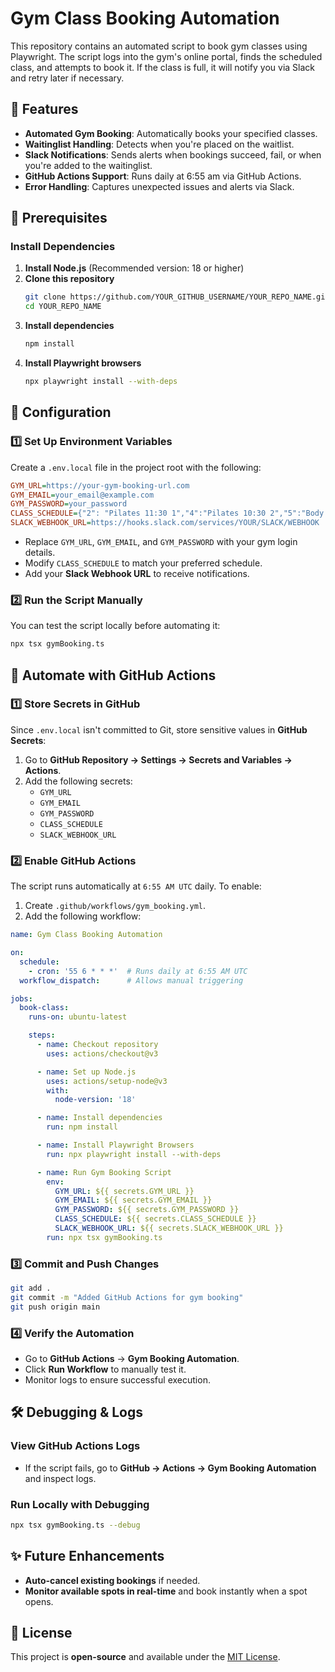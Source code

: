 # Gym Class Booking Automation

This repository contains an automated script to book gym classes using Playwright. The script logs into the gym's online portal, finds the scheduled class, and attempts to book it. If the class is full, it will notify you via Slack and retry later if necessary.

## 🚀 Features
- **Automated Gym Booking**: Automatically books your specified classes.
- **Waitinglist Handling**: Detects when you're placed on the waitlist.
- **Slack Notifications**: Sends alerts when bookings succeed, fail, or when you're added to the waitinglist.
- **GitHub Actions Support**: Runs daily at 6:55 am via GitHub Actions.
- **Error Handling**: Captures unexpected issues and alerts via Slack.

## 📌 Prerequisites
### Install Dependencies
1. **Install Node.js** (Recommended version: 18 or higher)
2. **Clone this repository**
   ```sh
   git clone https://github.com/YOUR_GITHUB_USERNAME/YOUR_REPO_NAME.git
   cd YOUR_REPO_NAME
   ```
3. **Install dependencies**
   ```sh
   npm install
   ```
4. **Install Playwright browsers**
   ```sh
   npx playwright install --with-deps
   ```

## 🔧 Configuration
### 1️⃣ **Set Up Environment Variables**
Create a `.env.local` file in the project root with the following:
```ini
GYM_URL=https://your-gym-booking-url.com
GYM_EMAIL=your_email@example.com
GYM_PASSWORD=your_password
CLASS_SCHEDULE={"2": "Pilates 11:30 1","4":"Pilates 10:30 2","5":"Body Pump 10:30 2","6":"Pilates 9:00 1","0":"Body Pump 11:30 1"}
SLACK_WEBHOOK_URL=https://hooks.slack.com/services/YOUR/SLACK/WEBHOOK
```
- Replace `GYM_URL`, `GYM_EMAIL`, and `GYM_PASSWORD` with your gym login details.
- Modify `CLASS_SCHEDULE` to match your preferred schedule.
- Add your **Slack Webhook URL** to receive notifications.

### 2️⃣ **Run the Script Manually**
You can test the script locally before automating it:
```sh
npx tsx gymBooking.ts
```

## 🤖 Automate with GitHub Actions
### 1️⃣ **Store Secrets in GitHub**
Since `.env.local` isn't committed to Git, store sensitive values in **GitHub Secrets**:
1. Go to **GitHub Repository → Settings → Secrets and Variables → Actions**.
2. Add the following secrets:
   - `GYM_URL`
   - `GYM_EMAIL`
   - `GYM_PASSWORD`
   - `CLASS_SCHEDULE`
   - `SLACK_WEBHOOK_URL`

### 2️⃣ **Enable GitHub Actions**
The script runs automatically at `6:55 AM UTC` daily. To enable:
1. Create `.github/workflows/gym_booking.yml`.
2. Add the following workflow:
```yaml
name: Gym Class Booking Automation

on:
  schedule:
    - cron: '55 6 * * *'  # Runs daily at 6:55 AM UTC
  workflow_dispatch:      # Allows manual triggering

jobs:
  book-class:
    runs-on: ubuntu-latest

    steps:
      - name: Checkout repository
        uses: actions/checkout@v3

      - name: Set up Node.js
        uses: actions/setup-node@v3
        with:
          node-version: '18'

      - name: Install dependencies
        run: npm install

      - name: Install Playwright Browsers
        run: npx playwright install --with-deps

      - name: Run Gym Booking Script
        env:
          GYM_URL: ${{ secrets.GYM_URL }}
          GYM_EMAIL: ${{ secrets.GYM_EMAIL }}
          GYM_PASSWORD: ${{ secrets.GYM_PASSWORD }}
          CLASS_SCHEDULE: ${{ secrets.CLASS_SCHEDULE }}
          SLACK_WEBHOOK_URL: ${{ secrets.SLACK_WEBHOOK_URL }}
        run: npx tsx gymBooking.ts
```

### 3️⃣ **Commit and Push Changes**
```sh
git add .
git commit -m "Added GitHub Actions for gym booking"
git push origin main
```

### 4️⃣ **Verify the Automation**
- Go to **GitHub Actions** → **Gym Booking Automation**.
- Click **Run Workflow** to manually test it.
- Monitor logs to ensure successful execution.

## 🛠️ Debugging & Logs
### **View GitHub Actions Logs**
- If the script fails, go to **GitHub → Actions → Gym Booking Automation** and inspect logs.

### **Run Locally with Debugging**
```sh
npx tsx gymBooking.ts --debug
```

## ✨ Future Enhancements
- **Auto-cancel existing bookings** if needed.
- **Monitor available spots in real-time** and book instantly when a spot opens.

## 📜 License
This project is **open-source** and available under the [MIT License](LICENSE).

